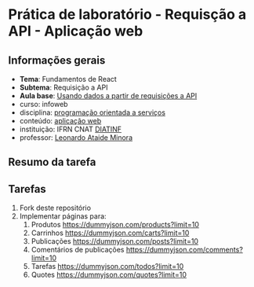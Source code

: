 # Prática de laboratório - Requisção a API - Aplicação web

## Informações gerais
- **Tema**: Fundamentos de React
- **Subtema**: Requisição a API
- **Aula base**: [Usando dados a partir de requisições a API](fundamentos/08-requisicao_api-tarefas.md)
- curso: infoweb
- disciplina: [programação orientada a serviços](https://github.com/infoweb-pos/)
- conteúdo: [aplicação web](https://github.com/infoweb-pos/react-notas_de_aula)
- instituição: IFRN CNAT [DIATINF](https://diatinf.ifrn.edu.br/)
- professor: [Leonardo Ataide Minora](https://github.com/leonardo-minora/)

## Resumo da tarefa


## Tarefas
1. Fork deste repositório 
2. Implementar páginas para:
   1. Produtos https://dummyjson.com/products?limit=10
   2. Carrinhos https://dummyjson.com/carts?limit=10
   3. Publicações https://dummyjson.com/posts?limit=10
   4. Comentários de publicações  https://dummyjson.com/comments?limit=10
   5. Tarefas https://dummyjson.com/todos?limit=10
   6. Quotes https://dummyjson.com/quotes?limit=10




